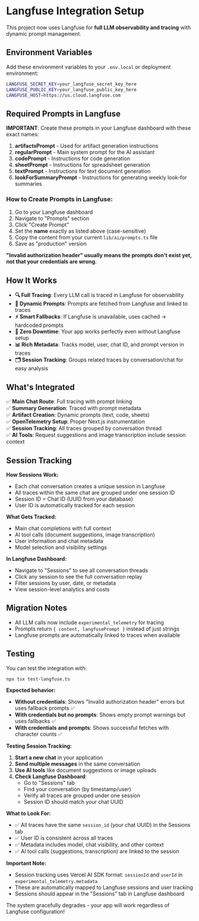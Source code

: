 # Langfuse Integration Setup

This project now uses Langfuse for **full LLM observability and tracing** with dynamic prompt management.

## Environment Variables

Add these environment variables to your `.env.local` or deployment environment:

```bash
LANGFUSE_SECRET_KEY=your_langfuse_secret_key_here
LANGFUSE_PUBLIC_KEY=your_langfuse_public_key_here
LANGFUSE_HOST=https://us.cloud.langfuse.com
```

## Required Prompts in Langfuse

**IMPORTANT**: Create these prompts in your Langfuse dashboard with these exact names:

1. **artifactsPrompt** - Used for artifact generation instructions
2. **regularPrompt** - Main system prompt for the AI assistant  
3. **codePrompt** - Instructions for code generation
4. **sheetPrompt** - Instructions for spreadsheet generation
5. **textPrompt** - Instructions for text document generation
6. **lookForSummaryPrompt** - Instructions for generating weekly look-for summaries

### How to Create Prompts in Langfuse:
1. Go to your Langfuse dashboard
2. Navigate to "Prompts" section
3. Click "Create Prompt"
4. Set the **name** exactly as listed above (case-sensitive)
5. Copy the content from your current `lib/ai/prompts.ts` file
6. Save as "production" version

**"Invalid authorization header" usually means the prompts don't exist yet, not that your credentials are wrong.**

## How It Works

- **🔍 Full Tracing**: Every LLM call is traced in Langfuse for observability
- **📝 Dynamic Prompts**: Prompts are fetched from Langfuse and linked to traces
- **⚡ Smart Fallbacks**: If Langfuse is unavailable, uses cached → hardcoded prompts
- **🚀 Zero Downtime**: Your app works perfectly even without Langfuse setup
- **📊 Rich Metadata**: Tracks model, user, chat ID, and prompt version in traces
- **🗂️ Session Tracking**: Groups related traces by conversation/chat for easy analysis

## What's Integrated

✅ **Main Chat Route**: Full tracing with prompt linking  
✅ **Summary Generation**: Traced with prompt metadata  
✅ **Artifact Creation**: Dynamic prompts (text, code, sheets)  
✅ **OpenTelemetry Setup**: Proper Next.js instrumentation  
✅ **Session Tracking**: All traces grouped by conversation thread  
✅ **AI Tools**: Request suggestions and image transcription include session context  

## Session Tracking

**How Sessions Work:**
- Each chat conversation creates a unique session in Langfuse
- All traces within the same chat are grouped under one session ID
- Session ID = Chat ID (UUID from your database)
- User ID is automatically tracked for each session

**What Gets Tracked:**
- Main chat completions with full context
- AI tool calls (document suggestions, image transcription)
- User information and chat metadata
- Model selection and visibility settings

**In Langfuse Dashboard:**
- Navigate to "Sessions" to see all conversation threads
- Click any session to see the full conversation replay
- Filter sessions by user, date, or metadata
- View session-level analytics and costs

## Migration Notes

- All LLM calls now include `experimental_telemetry` for tracing
- Prompts return `{ content, langfusePrompt }` instead of just strings
- Langfuse prompts are automatically linked to traces when available

## Testing

You can test the integration with:
```bash
npx tsx test-langfuse.ts
```

**Expected behavior:**
- **Without credentials**: Shows "Invalid authorization header" errors but uses fallback prompts ✅
- **With credentials but no prompts**: Shows empty prompt warnings but uses fallbacks ✅  
- **With credentials and prompts**: Shows successful fetches with character counts ✅

**Testing Session Tracking:**
1. **Start a new chat** in your application
2. **Send multiple messages** in the same conversation
3. **Use AI tools** like document suggestions or image uploads
4. **Check Langfuse Dashboard**:
   - Go to "Sessions" tab
   - Find your conversation (by timestamp/user)
   - Verify all traces are grouped under one session
   - Session ID should match your chat UUID

**What to Look For:**
- ✅ All traces have the same `session_id` (your chat UUID) in the Sessions tab
- ✅ User ID is consistent across all traces  
- ✅ Metadata includes model, chat visibility, and other context
- ✅ AI tool calls (suggestions, transcription) are linked to the session

**Important Note:**
- Session tracking uses Vercel AI SDK format: `sessionId` and `userId` in `experimental_telemetry.metadata`
- These are automatically mapped to Langfuse sessions and user tracking
- Sessions should appear in the "Sessions" tab in Langfuse dashboard

The system gracefully degrades - your app will work regardless of Langfuse configuration! 